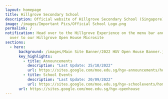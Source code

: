 ```yaml
---
layout: homepage
title: Hillgrove Secondary School
description: Official website of Hillgrove Secondary School (Singapore)
image: /images/Important Pics/Official School Logo.png
permalink: /
notification: Head over to the Hillgrove Experience on the menu bar and head
  over to our Hillgrove Open House Microsite
sections:
  - hero:
      background: /images/Main Site Banner/2022 HGV Open House Banner.jpg
      key_highlights:
        - title: Announcements
          description: "Last Update: 25/10/2022"
          url: https://sites.google.com/moe.edu.sg/hgv-announcements/home
        - title: School Events
          description: "Last Update: 20/09/2022"
          url: https://sites.google.com/moe.edu.sg/hgv-schoolevents/home
      url: https://sites.google.com/moe.edu.sg/hgv-openhouse
---
```

